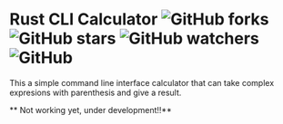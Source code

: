 # Rust CLI Calculator ![GitHub forks](https://img.shields.io/github/forks/JCSUCoder/rust-cli-calculator?style=social) ![GitHub stars](https://img.shields.io/github/stars/JCSUCoder/rust-cli-calculator?style=social) ![GitHub watchers](https://img.shields.io/github/watchers/JCSUCoder/rust-cli-calculator?style=social) ![GitHub](https://img.shields.io/github/license/JCSUCoder/rust-cli-calculator)
This a simple command line interface calculator that can take complex expresions with parenthesis and give a result.

** Not working yet, under development!!**